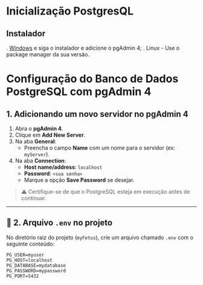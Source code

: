 # Inicialização PostgresQL

## Instalador

. [Windows](https://www.postgresql.org/download/windows/) e siga o instalador e adicione o pgAdmin 4;
. Linux - Use o package manager da sua versão.

# Configuração do Banco de Dados PostgreSQL com pgAdmin 4

##  1. Adicionando um novo servidor no pgAdmin 4

1. Abra o **pgAdmin 4**.
2. Clique em **Add New Server**.
3. Na aba **General**:
   - Preencha o campo **Name** com um nome para o servidor (ex: `myServer`).
4. Na aba **Connection**:
   - **Host name/address**: `localhost`   
   - **Password**: `<sua senha>`  
   - Marque a opção **Save Password** se desejar.

> ⚠️ Certifique-se de que o PostgreSQL esteja em execução antes de continuar.

---

## 📁 2. Arquivo `.env` no projeto

No diretório raiz do projeto (`myFetus`), crie um arquivo chamado `.env` com o seguinte conteúdo:

```env
PG_USER=myuser
PG_HOST=localhost
PG_DATABASE=mydatabase
PG_PASSWORD=mypassword
PG_PORT=5432